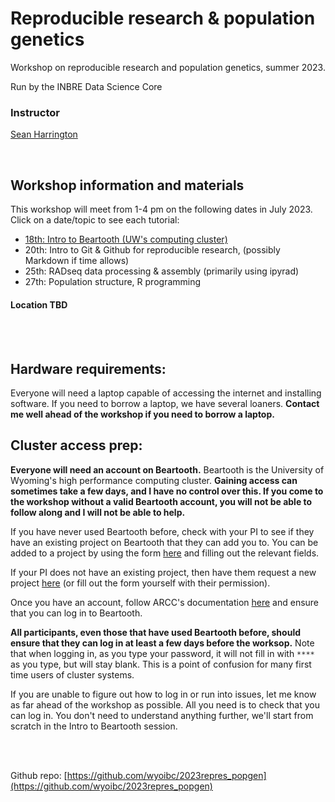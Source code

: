 # Reproducible research & population genetics


Workshop on reproducible research and population genetics, summer 2023.

Run by the INBRE Data Science Core


### Instructor
[Sean Harrington](mailto:sharrin2@uwyo.edu)


<br>

## Workshop information and materials

This workshop will meet from 1-4 pm on the following dates in July 2023. Click on a date/topic to see each tutorial:

- [18th: Intro to Beartooth (UW's computing cluster)](https://github.com/wyoibc/2023repres_popgen/blob/master/Intro_beartooth.md)
- 20th: Intro to Git & Github for reproducible research, (possibly Markdown if time allows)
- 25th: RADseq data processing & assembly (primarily using ipyrad)
- 27th: Population structure, R programming

#### Location TBD

<br>
<br>



## Hardware requirements:

Everyone will need a laptop capable of accessing the internet and installing software. If you need to borrow a laptop, we have several loaners. **Contact me well ahead of the workshop if you need to borrow a laptop.**

## Cluster access prep:

**Everyone will need an account on Beartooth.** Beartooth is the University of Wyoming's high performance computing cluster. **Gaining access can sometimes take a few days, and I have no control over this. If you come to the workshop without a valid Beartooth account, you will not be able to follow along and I will not be able to help.**

If you have never used Beartooth before, check with your PI to see if they have an existing project on Beartooth that they can add you to. You can be added to a project by using the form [here](https://arccwiki.atlassian.net/servicedesk/customer/portal/2/group/15/create/36) and filling out the relevant fields.

If your PI does not have an existing project, then have them request a new project [here](https://arccwiki.atlassian.net/servicedesk/customer/portal/2/group/15/create/44) (or fill out the form yourself with their permission).

Once you have an account, follow ARCC's documentation [here](https://arccwiki.atlassian.net/wiki/spaces/DOCUMENTAT/pages/1591705653/Getting+Started+with+ARCC) and ensure that you can log in to Beartooth.

**All participants, even those that have used Beartooth before, should ensure that they can log in at least a few days before the worksop.** Note that when logging in, as you type your password, it will not fill in with `****` as you type, but will stay blank. This is a point of confusion for many first time users of cluster systems.

If you are unable to figure out how to log in or run into issues, let me know as far ahead of the workshop as possible. All you need is to check that you can log in. You don't need to understand anything further, we'll start from scratch in the Intro to Beartooth session.





<br>
<br>


Github repo: [https://github.com/wyoibc/2023repres_popgen](https://github.com/wyoibc/2023repres_popgen)

<br><br><br><br>
<br><br><br><br>



